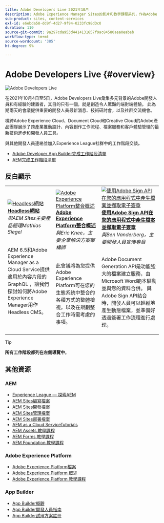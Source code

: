 ```yaml
---
title: Adobe Developers Live 2021年10月
description: Adobe Experience Manager Sites的影片和教學課程系列，作為Adobe Developers Live活動的一部分提供。
sub-product: sites, content-services
exl-id: e6ebda58-dd9f-4d27-9f94-0233fc98d3c0
duration: 110
source-git-commit: 9a297cda953d4414131657f9ac84580aea0eabeb
workflow-type: tm+mt
source-wordcount: '385'
ht-degree: 9%

---
```


# Adobe Developers Live {#overview}

<img alt="Adobe Developers Live" src="/help/adobe-developers-live/assets/adl.png" />

在2021年10月4日至5日，Adobe Developers Live彙集多元背景的Adobe開發人員和有經驗的建置者，其目的只有一個，就是創造令人驚豔的端對端體驗。 此為期兩天的會議提供重要的開發人員最新消息、技術研討會，以及社群交流機會。

橫跨Adobe Experience Cloud、Document Cloud和Creative Cloud的Adobe產品團隊展示了跨產業推動設計、內容創作工作流程、檔案服務和客戶體驗管理的最新技術進步和開發人員工具。

與其他開發人員連絡並加入Experience League社群中的工作階段交談。
* [Adobe Developer App Builder完成工作階段清單](https://experienceleaguecommunities.adobe.com/t5/project-firefly-discussions/adobe-developers-live-october-2021-project-firefly-s-complete/td-p/425779)
* [AEM完成工作階段清單](https://experienceleaguecommunities.adobe.com/t5/adobe-experience-manager/adobe-developers-live-october-2021-complete-session-list/m-p/423041#M120517)

## 反白顯示

<table>
  <tr>
   <td>
      <a href="headless.md">
      <img alt="Headless網站" src="/help/adobe-developers-live/assets/mathias.png"/>
      </a>
      <div>
         <a href="headless.md"><strong>Headless網站</strong></a>         
         <br/><em>與AEM Sites主要產品經理Mathias Siegel</em>
      </div>
      <p>
        <br/>
         AEM 6.5和Adobe Experience Manager as a Cloud Service提供適用於內容片段的GraphQL ，讓我們探討如何將Adobe Experience Manager用作Headless CMS。
      </p>
     </td>   
     <td>
      <a href="aep-integration.md">
      <img alt="Adobe Experience Platform整合概述" src="/help/adobe-developers-live/assets/eric.png"/>
      </a>
      <div>
         <a href="aep-integration.md"><strong>Adobe Experience Platform整合概述</strong></a>
         <br/><em>與Eric Knee，主要企業解決方案架構師</em>
      </div>
      <p>
        <br/>
         此會議將為您提供Adobe Experience Platform可在您的生態系統中整合的各種方式的整體檢視，以及在規劃整合工作時需考慮的事項。
      </p>
   </td>
   </td>
     <td>
      <a href="pdf-services-api.md">
      <img alt="使用Adobe Sign API在您的應用程式中產生檔案並擷取電子簽章" src="/help/adobe-developers-live/assets/ben.png"/>
      </a>
      <div>
         <a href="pdf-services-api.md"><strong>使用Adobe Sign API在您的應用程式中產生檔案並擷取電子簽章</strong></a>
         <br/><em>與Ben Vanderberg，主要開發人員宣傳專員</em>
      </div>
      <p>
        <br/>
         Adobe Document Generation API是功能強大的檔案建立服務，由Microsoft Word範本驅動並與您的資料合併。 與Adobe Sign API結合時，開發人員可以輕鬆地產生動態檔案，並準備好透過簽署工作流程進行處理。
      </p>
   </td> 
  </tr>
</table>

>[!TIP]
>
>**所有工作階段都列在左側導覽中**。

## 其他資源

### AEM

* [Experience League — 探索AEM](https://experienceleague.adobe.com/#recommended/solutions/experience-manager)
* [AEM Sites編寫檔案](https://experienceleague.adobe.com/docs/experience-manager-65/authoring/home.html)
* [AEM Sites開發檔案](https://experienceleague.adobe.com/docs/experience-manager-65/developing/home.html)
* [AEM Sites管理檔案](https://experienceleague.adobe.com/docs/experience-manager-65/administering/home.html)
* [AEM Sites部署檔案](https://experienceleague.adobe.com/docs/experience-manager-65/deploying/home.html)
* [AEM as a Cloud ServiceTutorials](https://experienceleague.adobe.com/docs/experience-manager-learn/cloud-service/overview.html?lang=zh-Hant)
* [AEM Assets 教學課程](https://experienceleague.adobe.com/docs/experience-manager-learn/assets/overview.html)
* [AEM Forms 教學課程](https://experienceleague.adobe.com/docs/experience-manager-learn/forms/overview.html)
* [AEM Foundation 教學課程](https://experienceleague.adobe.com/docs/experience-manager-learn/foundation/overview.html)

### Adobe Experience Platform

* [Adobe Experience Platform檔案](https://experienceleague.adobe.com/docs/experience-platform.html)
* [Adobe Experience Platform 概述](https://experienceleague.adobe.com/docs/experience-platform/landing/home.html?lang=zh-Hant)
* [Adobe Experience Platform 教學課程](https://experienceleague.adobe.com/docs/platform-learn/tutorials/overview.html?lang=zh-Hant)

### App Builder

* [App Builder概觀](https://adobe.ly/aem-appbuilder)
* [App Builder開發人員指南](https://adobe.ly/appbuilder)
* [App Builder試用方案註冊](https://adobe.ly/appbuilder-trial)
